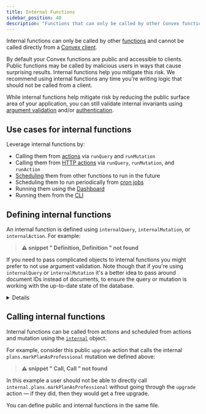 ```yaml
---
title: Internal Functions
sidebar_position: 40
description: "Functions that can only be called by other Convex functions"
---
```






Internal functions can only be called by other [functions](/functions.mdx) and
cannot be called directly from a [Convex client](/client/react.mdx).

By default your Convex functions are public and accessible to clients. Public
functions may be called by malicious users in ways that cause surprising
results. Internal functions help you mitigate this risk. We recommend using
internal functions any time you're writing logic that should not be called from
a client.

While internal functions help mitigate risk by reducing the public surface area
of your application, you can still validate internal invariants using
[argument validation](/functions/validation.mdx) and/or
[authentication](/auth/functions-auth.mdx).

## Use cases for internal functions

Leverage internal functions by:

- Calling them from [actions](/functions/actions.mdx#action-context) via
  `runQuery` and `runMutation`
- Calling them from [HTTP actions](/functions/http-actions.mdx) via `runQuery`,
  `runMutation`, and `runAction`
- [Scheduling](/scheduling/scheduled-functions.mdx) them from other functions to
  run in the future
- Scheduling them to run periodically from
  [cron jobs](/scheduling/cron-jobs.mdx)
- Running them using the
  [Dashboard](/dashboard/deployments/functions.md#running-functions)
- Running them from the [CLI](/cli.md#run-convex-functions)

## Defining internal functions

An internal function is defined using `internalQuery`, `internalMutation`, or
`internalAction`. For example:

> **⚠ snippet " Definition, Definition " not found**

If you need to pass complicated objects to internal functions you might prefer
to not use argument validation. Note though that if you're using `internalQuery`
or `internalMutation` it's a better idea to pass around document IDs instead of
documents, to ensure the query or mutation is working with the up-to-date state
of the database.

<Details summary="Internal function without argument validation">

> **⚠ snippet " DefinitionWithoutValidationTS, DefinitionWithoutValidationJS " not found**

</Details>

## Calling internal functions

Internal functions can be called from actions and scheduled from actions and
mutation using the [`internal`](/generated-api/api#internal) object.

For example, consider this public `upgrade` action that calls the internal
`plans.markPlanAsProfessional` mutation we defined above:

> **⚠ snippet " Call, Call " not found**

In this example a user should not be able to directly call
`internal.plans.markPlanAsProfessional` without going through the `upgrade`
action — if they did, then they would get a free upgrade.

You can define public and internal functions in the same file.
